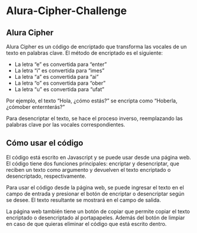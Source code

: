 # Alura-Cipher-Challenge
##  Alura Cipher
Alura Cipher es un código de encriptado que transforma las vocales de un texto en palabras clave. El método de encriptado es el siguiente:

- La letra “e” es convertida para “enter”
- La letra “i” es convertida para “imes”
- La letra “a” es convertida para “ai”
- La letra “o” es convertida para “ober”
- La letra “u” es convertida para “ufat”

Por ejemplo, el texto “Hola, ¿cómo estás?” se encripta como “Hoberla, ¿cómober enternterás?”

Para desencriptar el texto, se hace el proceso inverso, reemplazando las palabras clave por las vocales correspondientes.

## Cómo usar el código
El código está escrito en Javascript y se puede usar desde una página web. El código tiene dos funciones principales: encriptar y desencriptar, que reciben un texto como argumento y devuelven el texto encriptado o desencriptado, respectivamente.

Para usar el código desde la página web, se puede ingresar el texto en el campo de entrada y presionar el botón de encriptar o desencriptar según se desee. El texto resultante se mostrará en el campo de salida.

La página web también tiene un botón de copiar que permite copiar el texto encriptado o desencriptado al portapapeles. Además del botón de limpiar en caso de que quieras eliminar el código que está escrito dentro.

